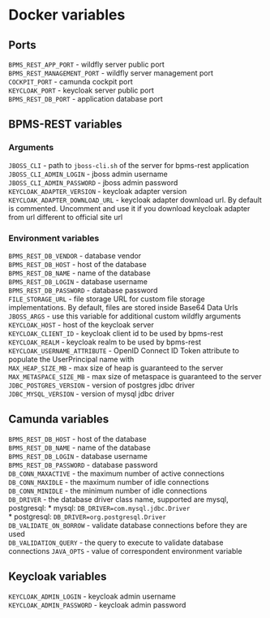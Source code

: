 # Docker variables

## Ports

`BPMS_REST_APP_PORT` - wildfly server public port <br/>
`BPMS_REST_MANAGEMENT_PORT` - wildfly server management port <br/>
`COCKPIT_PORT` - camunda cockpit port <br/>
`KEYCLOAK_PORT` - keycloak server public port <br/>
`BPMS_REST_DB_PORT` - application database port

## BPMS-REST variables

### Arguments

`JBOSS_CLI` - path to `jboss-cli.sh` of the server for bpms-rest application <br/>
`JBOSS_CLI_ADMIN_LOGIN` - jboss admin username <br/>
`JBOSS_CLI_ADMIN_PASSWORD` - jboss admin password <br/>
`KEYCLOAK_ADAPTER_VERSION` - keycloak adapter version <br/>
`KEYCLOAK_ADAPTER_DOWNLOAD_URL` - keycloak adapter download url. By default is commented. Uncomment and use it if you download 
keycloak adapter from url different to official site url <br/>

### Environment variables

`BPMS_REST_DB_VENDOR` - database vendor <br/>
`BPMS_REST_DB_HOST` - host of the database <br/>
`BPMS_REST_DB_NAME` - name of the database <br/>
`BPMS_REST_DB_LOGIN` - database username <br/>
`BPMS_REST_DB_PASSWORD` - database password <br/>
`FILE_STORAGE_URL` - file storage URL for custom file storage implementations. By default, files are stored inside Base64 Data Urls
`JBOSS_ARGS` - use this variable for additional custom wildfly arguments <br/>
`KEYCLOAK_HOST` - host of the keycloak server <br/>
`KEYCLOAK_CLIENT_ID` - keycloak client id to be used by bpms-rest <br/>
`KEYCLOAK_REALM` - keycloak realm to be used by bpms-rest <br/>
`KEYCLOAK_USERNAME_ATTRIBUTE` - OpenID Connect ID Token attribute to populate the UserPrincipal name with <br/>
`MAX_HEAP_SIZE_MB` - max size of heap is guaranteed to the server <br/>
`MAX_METASPACE_SIZE_MB` - max size of metaspace is guaranteed to the server <br/>
`JDBC_POSTGRES_VERSION` - version of postgres jdbc driver <br/>
`JDBC_MYSQL_VERSION` - version of mysql jdbc driver <br/>

## Camunda variables

`BPMS_REST_DB_HOST` - host of the database <br/> 
`BPMS_REST_DB_NAME` - name of the database <br/>
`BPMS_REST_DB_LOGIN` - database username <br/>
`BPMS_REST_DB_PASSWORD` - database password <br/>
`DB_CONN_MAXACTIVE` - the maximum number of active connections <br/>
`DB_CONN_MAXIDLE` - the maximum number of idle connections <br/>
`DB_CONN_MINIDLE` - the minimum number of idle connections <br/>
`DB_DRIVER` - the database driver class name, supported are mysql, postgresql:
    * mysql: `DB_DRIVER=com.mysql.jdbc.Driver` <br/>
    * postgresql: `DB_DRIVER=org.postgresql.Driver` <br/>
`DB_VALIDATE_ON_BORROW` - validate database connections before they are used <br/>
`DB_VALIDATION_QUERY` - the query to execute to validate database connections 
`JAVA_OPTS` - value of correspondent environment variable

## Keycloak variables

`KEYCLOAK_ADMIN_LOGIN` - keycloak admin username <br/>
`KEYCLOAK_ADMIN_PASSWORD` - keycloak admin password <br/>

